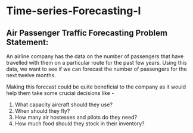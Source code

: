 # Time-series-Forecasting-I

## Air Passenger Traffic Forecasting Problem Statement: 
An airline company has the data on the number of passengers that have travelled with them on a particular route for the past few years. Using this data, we want to see if we can forecast the number of passengers for the next twelve months.

Making this forecast could be quite beneficial to the company as it would help them take some crucial decisions like - 

  1. What capacity aircraft should they use?  
  2. When should they fly?  
  3. How many air hostesses and pilots do they need?  
  4. How much food should they stock in their inventory?  
